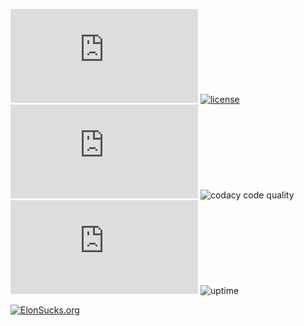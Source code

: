![star](https://img.shields.io/github/stars/elon-sucks/elonsucks.org)
[![license](https://img.shields.io/badge/License-APGL-green.svg)](LICENSE)
![languages](https://img.shields.io/github/languages/count/elon-sucks/elonsucks.org)
![codacy code quality](https://img.shields.io/codacy/grade/f9d695c423824a058c804a356dfa3493)
[![last commit](https://img.shields.io/github/last-commit/elon-sucks/elonsucks.org)](https://github.com/elon-sucks/elonsucks.org/commits/master)
![uptime](https://img.shields.io/uptimerobot/ratio/7/m793122693-9a5ff3639e0f1fb1d48fb53b?logo=Uptime)

[![ElonSucks.org](https://i.imgur.com/SU9w4B3.png)](https://elonsucks.org)
